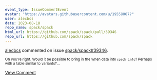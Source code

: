 ```yaml
---
event_type: IssueCommentEvent
avatar: "https://avatars.githubusercontent.com/u/19558067?"
user: alecbcs
date: 2023-08-18
repo_name: spack/spack
html_url: https://github.com/spack/spack/pull/39346
repo_url: https://github.com/spack/spack
---
```


<a href='https://github.com/alecbcs' target='_blank'>alecbcs</a> commented on issue <a href='https://github.com/spack/spack/pull/39346' target='_blank'>spack/spack#39346</a>.

<small>Oh you're right. Would it be possible to bring in the when data into `spack info`? Perhaps with a table similar to variants?...</small>

<a href='https://github.com/spack/spack/pull/39346' target='_blank'>View Comment</a>